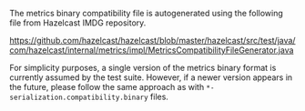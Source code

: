 The metrics binary compatibility file is autogenerated using the following
file from Hazelcast IMDG repository.

https://github.com/hazelcast/hazelcast/blob/master/hazelcast/src/test/java/com/hazelcast/internal/metrics/impl/MetricsCompatibilityFileGenerator.java

For simplicity purposes, a single version of the metrics binary format is
currently assumed by the test suite. However, if a newer version appears
in the future, please follow the same approach as with
`*-serialization.compatibility.binary` files.
